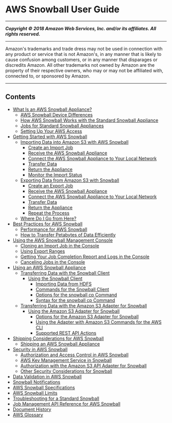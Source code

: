 # AWS Snowball User Guide

-----
*****Copyright &copy; 2018 Amazon Web Services, Inc. and/or its affiliates. All rights reserved.*****

-----
Amazon's trademarks and trade dress may not be used in 
     connection with any product or service that is not Amazon's, 
     in any manner that is likely to cause confusion among customers, 
     or in any manner that disparages or discredits Amazon. All other 
     trademarks not owned by Amazon are the property of their respective
     owners, who may or may not be affiliated with, connected to, or 
     sponsored by Amazon.

-----
## Contents
+ [What Is an AWS Snowball Appliance?](whatissnowball.md)
   + [AWS Snowball Device Differences](device-differences.md)
   + [How AWS Snowball Works with the Standard Snowball Appliance](how-it-works.md)
   + [Jobs for Standard Snowball Appliances](jobs.md)
   + [Setting Up Your AWS Access](setting-up.md)
+ [Getting Started with AWS Snowball](getting-started.md)
   + [Importing Data into Amazon S3 with AWS Snowball](create-import-job-steps.md)
      + [Create an Import Job](create-import-job.md)
      + [Receive the AWS Snowball Appliance](receive-appliance.md)
      + [Connect the AWS Snowball Appliance to Your Local Network](getting-started-connect.md)
      + [Transfer Data](transfer-data.md)
      + [Return the Appliance](return-appliance.md)
      + [Monitor the Import Status](monitor-status.md)
   + [Exporting Data from Amazon S3 with Snowball](create-export-job-steps.md)
      + [Create an Export Job](create-export-job.md)
      + [Receive the AWS Snowball Appliance](receive-export.md)
      + [Connect the AWS Snowball Appliance to Your Local Network](export-connect.md)
      + [Transfer Data](transfer-export.md)
      + [Return the Appliance](return-export.md)
      + [Repeat the Process](repeat.md)
   + [Where Do I Go from Here?](where-to.md)
+ [Best Practices for AWS Snowball](BestPractices.md)
   + [Performance for AWS Snowball](performance.md)
   + [How to Transfer Petabytes of Data Efficiently](transfer-petabytes.md)
+ [Using the AWS Snowball Management Console](using-console.md)
   + [Cloning an Import Job in the Console](clonejob.md)
   + [Using Export Ranges](ranges.md)
   + [Getting Your Job Completion Report and Logs in the Console](report.md)
   + [Canceling Jobs in the Console](canceljob.md)
+ [Using an AWS Snowball Appliance](using-appliance.md)
   + [Transferring Data with the Snowball Client](snowball-transfer-client.md)
      + [Using the Snowball Client](using-client.md)
         + [Importing Data from HDFS](importing-hdfs.md)
         + [Commands for the Snowball Client](using-client-commands.md)
         + [Options for the snowball cp Command](copy-command-reference.md)
         + [Syntax for the snowball cp Command](copy-command-syntax.md)
   + [Transferring Data with the Amazon S3 Adapter for Snowball](snowball-transfer-adapter.md)
      + [Using the Amazon S3 Adapter for Snowball](using-adapter.md)
         + [Options for the Amazon S3 Adapter for Snowball](using-adapter-options.md)
         + [Using the Adapter with Amazon S3 Commands for the AWS CLI](using-adapter-cli.md)
         + [Supported REST API Actions](using-adapter-supported-api.md)
+ [Shipping Considerations for AWS Snowball](shipping.md)
   + [Shipping an AWS Snowball Appliance](mailing-storage.md)
+ [Security in AWS Snowball](security.md)
   + [Authorization and Access Control in AWS Snowball](auth-access-control.md)
   + [AWS Key Management Service in Snowball](kms.md)
   + [Authorization with the Amazon S3 API Adapter for Snowball](auth-adapter.md)
   + [Other Security Considerations for Snowball](security-considerations.md)
+ [Data Validation in AWS Snowball](validation.md)
+ [Snowball Notifications](notifications.md)
+ [AWS Snowball Specifications](specifications.md)
+ [AWS Snowball Limits](limits.md)
+ [Troubleshooting for a Standard Snowball](troubleshooting.md)
+ [Job Management API Reference for AWS Snowball](api-reference.md)
+ [Document History](WhatsNew.md)
+ [AWS Glossary](glos-chap.md)